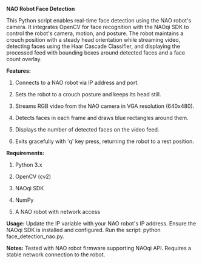 **NAO Robot Face Detection**

This Python script enables real-time face detection using the NAO robot's camera. It integrates OpenCV for face recognition with the NAOqi SDK to control the robot's camera, motion, and posture. The robot maintains a crouch position with a steady head orientation while streaming video, detecting faces using the Haar Cascade Classifier, and displaying the processed feed with bounding boxes around detected faces and a face count overlay.

**Features:**

1. Connects to a NAO robot via IP address and port.

2. Sets the robot to a crouch posture and keeps its head still.

3. Streams RGB video from the NAO camera in VGA resolution (640x480).

4. Detects faces in each frame and draws blue rectangles around them.

5. Displays the number of detected faces on the video feed.

6. Exits gracefully with 'q' key press, returning the robot to a rest position.

**Requirements:**

1. Python 3.x

2. OpenCV (cv2)

3. NAOqi SDK

4. NumPy

5. A NAO robot with network access

**Usage:**
Update the IP variable with your NAO robot's IP address.
Ensure the NAOqi SDK is installed and configured.
Run the script: python face_detection_nao.py.

**Notes:**
Tested with NAO robot firmware supporting NAOqi API.
Requires a stable network connection to the robot.

